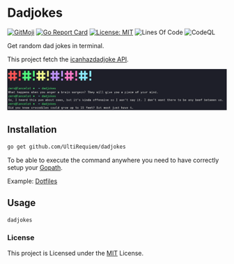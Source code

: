 # Dadjokes

[![GitMoji](https://img.shields.io/badge/Gitmoji-%F0%9F%8E%A8%20-FFDD67.svg)](https://gitmoji.dev)
[![Go Report Card](https://goreportcard.com/badge/github.com/UltiRequiem/dadjokes)](https://goreportcard.com/report/github.com/UltiRequiem/dadjokes)
[![License: MIT](https://img.shields.io/badge/License-MIT-blue.svg)](https://opensource.org/licenses/MIT)
![Lines Of Code](https://img.shields.io/tokei/lines/github.com/UltiRequiem/dadjokes?color=blue&label=Total%20Lines)
![CodeQL](https://github.com/UltiRequiem/dadjokes/workflows/CodeQL/badge.svg)

Get random dad jokes in terminal.

This project fetch the [icanhazdadjoke API](https://icanhazdadjoke.com/api).

![Screenshot](./screenshot.png)

## Installation

```bash
go get github.com/UltiRequiem/dadjokes
```

To be able to execute the command anywhere you need to have correctly setup your [Gopath](https://golang.org/doc/gopath_code).

Example: [Dotfiles](https://github.com/UltiRequiem/dotfiles/blob/53fece48cc95521e67a7a9277d6146aa14fe32f3/.zshrc#L32)

## Usage

```bash
dadjokes
```

### License

This project is Licensed under the [MIT](./LICENSE.md) License.

